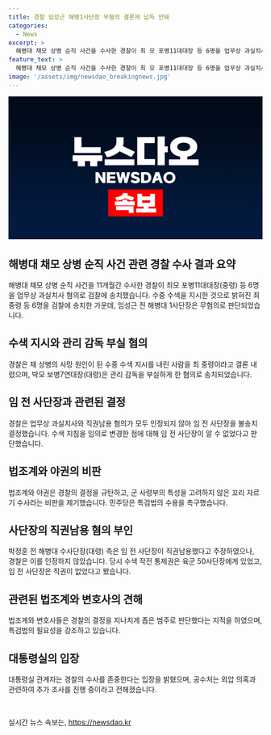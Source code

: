 ```yaml
---
title: 경찰 임성근 해병1사단장 무혐의 결론에 납득 안돼
categories:
  - News
excerpt: >
  해병대 채모 상병 순직 사건을 수사한 경찰이 최 모 포병11대대장 등 6명을 업무상 과실치사 혐의로 검찰에 송치했다. 임성근 전 해병대 1사단장은 무혐의로 판단되었고, 채 상병 사망의 원인이 된 수중 수색을 내린 사람은 최 중령으로 결론이 내려졌다. 이에 야권은 수색을 지시한 것으로 주장해왔지만, 경찰은 당초 지침의 잘못된 해석으로 본 것으로 전해졌다. 법조계는 군의 특성을 고려한 결정을 비판했으며, 야당은 특검법의 필요성을 강조했다._PREFIX_ 11개월간 수사한 경찰이 수중 수색을 지시한 혐의로 해병대 1사단 최모 포병11대대장 등 6명을 검찰에 송치했다. 임 전 사단장은 무혐의로 판단되었고, 야권은 수색을 지시한 것으로 주장했지만, 경찰은 잘못된 해석으로 본 것으로 알려졌다. 법조계는 군의 특성을 고려한 결정을 비판했으며, 야당은 특검법의 필요성을 강조했다.
feature_text: >
  해병대 채모 상병 순직 사건을 수사한 경찰이 최 모 포병11대대장 등 6명을 업무상 과실치사 혐의로 검찰에 송치했다. 임성근 전 해병대 1사단장은 무혐의로 판단되었고, 채 상병 사망의 원인이 된 수중 수색을 내린 사람은 최 중령으로 결론이 내려졌다. 이에 야권은 수색을 지시한 것으로 주장해왔지만, 경찰은 당초 지침의 잘못된 해석으로 본 것으로 전해졌다. 법조계는 군의 특성을 고려한 결정을 비판했으며, 야당은 특검법의 필요성을 강조했다._PREFIX_ 11개월간 수사한 경찰이 수중 수색을 지시한 혐의로 해병대 1사단 최모 포병11대대장 등 6명을 검찰에 송치했다. 임 전 사단장은 무혐의로 판단되었고, 야권은 수색을 지시한 것으로 주장했지만, 경찰은 잘못된 해석으로 본 것으로 알려졌다. 법조계는 군의 특성을 고려한 결정을 비판했으며, 야당은 특검법의 필요성을 강조했다.
image: '/assets/img/newsdao_breakingnews.jpg'
---
```


<p><img src="/assets/img/newsdao_breakingnews.jpg" alt="implanttips 속보" /></p>

<h2 data-ke-size="size26">해병대 채모 상병 순직 사건 관련 경찰 수사 결과 요약</h2>

<p data-ke-size="size16">해병대 채모 상병 순직 사건을 11개월간 수사한 경찰이 최모 포병11대대장(중령) 등 6명을 업무상 과실치사 혐의로 검찰에 송치했습니다. 수중 수색을 지시한 것으로 밝혀진 최 중령 등 6명을 검찰에 송치한 가운데, 임성근 전 해병대 1사단장은 무혐의로 판단되었습니다.</p>

<h2 data-ke-size="size26">수색 지시와 관리 감독 부실 혐의</h2>

<p data-ke-size="size16">경찰은 채 상병의 사망 원인이 된 수중 수색 지시를 내린 사람을 최 중령이라고 결론 내렸으며, 박모 보병7연대장(대령)은 관리 감독을 부실하게 한 혐의로 송치되었습니다.</p>

<h2 data-ke-size="size26">임 전 사단장과 관련된 결정</h2>

<p data-ke-size="size16">경찰은 업무상 과실치사와 직권남용 혐의가 모두 인정되지 않아 임 전 사단장을 불송치 결정했습니다. 수색 지침을 임의로 변경한 점에 대해 임 전 사단장이 알 수 없었다고 판단했습니다.</p>

<h2 data-ke-size="size26">법조계와 야권의 비판</h2>

<p data-ke-size="size16">법조계와 야권은 경찰의 결정을 규탄하고, 군 사령부의 특성을 고려하지 않은 꼬리 자르기 수사라는 비판을 제기했습니다. 민주당은 특검법의 수용을 촉구했습니다.</p>

<h2 data-ke-size="size26">사단장의 직권남용 혐의 부인</h2>

<p data-ke-size="size16">박정훈 전 해병대 수사단장(대령) 측은 임 전 사단장이 직권남용했다고 주장하였으나, 경찰은 이를 인정하지 않았습니다. 당시 수색 작전 통제권은 육군 50사단장에게 있었고, 임 전 사단장은 직권이 없었다고 봤습니다.</p>

<h2 data-ke-size="size26">관련된 법조계와 변호사의 견해</h2>

<p data-ke-size="size16">법조계와 변호사들은 경찰의 결정을 지나치게 좁은 범주로 판단했다는 지적을 하였으며, 특검법의 필요성을 강조하고 있습니다.</p>

<h2 data-ke-size="size26">대통령실의 입장</h2>

<p data-ke-size="size16">대통령실 관계자는 경찰의 수사를 존중한다는 입장을 밝혔으며, 공수처는 외압 의혹과 관련하여 추가 조사를 진행 중이라고 전해졌습니다.</p>

<p data-ke-size="size16">&nbsp;</p>
실시간 뉴스 속보는, <a href="https://newsdao.kr" rel="dofollow">https://newsdao.kr</a>


